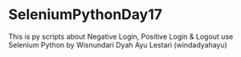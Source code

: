 # SeleniumPythonDay17
This is py scripts about Negative Login, Positive Login &amp; Logout 
use Selenium Python
by Wisnundari Dyah Ayu Lestari (windadyahayu)
